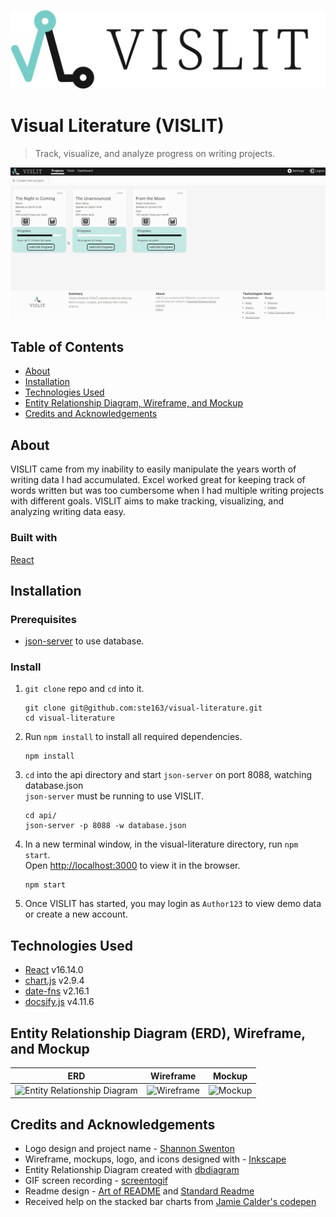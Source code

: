 ![VISLIT Logo](/readme-assets/readme_logo-title.svg)
# Visual Literature (VISLIT)
>Track, visualize, and analyze progress on writing projects. 

![VISLIT Overview GIF](/readme-assets/readme_overview.gif)

## Table of Contents
- [About](#About)
- [Installation](#Installation)
- [Technologies Used](#Technologies-Used)
- [Entity Relationship Diagram, Wireframe, and Mockup](#Entity-Relationship-Diagram-ERD-Wireframe-and-Mockup)
- [Credits and Acknowledgements](#Credits-and-Acknowledgements)

## About
VISLIT came from my inability to easily manipulate the years worth of writing data I had accumulated. Excel worked great for keeping track of words written but was too cumbersome when I had multiple writing projects with different goals. VISLIT aims to make tracking, visualizing, and analyzing writing data easy.

### Built with
[React](https://reactjs.org/)

## Installation

### Prerequisites
- [json-server](https://github.com/typicode/json-server) to use database.

### Install
1. ```git clone``` repo and ```cd``` into it.
    ```
    git clone git@github.com:ste163/visual-literature.git
    cd visual-literature
    ```

2. Run ```npm install``` to install all required dependencies.
    ```
    npm install
    ```

3. ```cd``` into the api directory and start ```json-server``` on port 8088, watching database.json<br>
```json-server``` must be running to use VISLIT.
    ```
    cd api/
    json-server -p 8088 -w database.json
    ```

4. In a new terminal window, in the visual-literature directory, run ```npm start```.<br>
Open [http://localhost:3000](http://localhost:3000) to view it in the browser.
    ```
    npm start
    ```


5. Once VISLIT has started, you may login as ```Author123``` to view demo data or create a new account.


## Technologies Used
- [React](https://reactjs.org/) v16.14.0 <br>
- [chart.js](https://www.chartjs.org/) v2.9.4 <br>
- [date-fns](https://date-fns.org/) v2.16.1 <br>
- [docsify.js](https://docsify.js.org/) v4.11.6 <br>


## Entity Relationship Diagram (ERD), Wireframe, and Mockup
|ERD |Wireframe |Mockup |
| ------ | ------ | ------ |
| ![Entity Relationship Diagram](/readme-assets/readme_ERD.png) | ![Wireframe](/readme-assets/readme_wireframe.png) | ![Mockup](/readme-assets/readme_mockup.png)

## Credits and Acknowledgements
- Logo design and project name - [Shannon Swenton](https://www.etsy.com/uk/shop/theshanconnection) <br>
- Wireframe, mockups, logo, and icons designed with - [Inkscape](https://inkscape.org/) <br>
- Entity Relationship Diagram created with [dbdiagram](https://dbdiagram.io/) <br>
- GIF screen recording - [screentogif](https://www.screentogif.com/) <br>
- Readme design - [Art of README](https://github.com/noffle/art-of-readme#readme) and [Standard Readme](https://github.com/RichardLitt/standard-readme) <br>
- Received help on the stacked bar charts from [Jamie Calder's codepen](https://codepen.io/jamiecalder/pen/NrROeB?editors=0010) <br>

